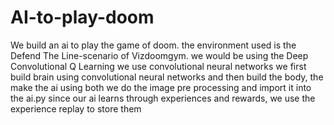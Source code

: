 # AI-to-play-doom

We build an ai to play the game of doom. the environment used is the Defend The Line-scenario of Vizdoomgym.
we would be using the Deep Convolutional Q Learning
we use convolutional neural networks
we first build brain using convolutional neural networks and then build the body, the make the ai using both
we do the image pre processing and import it into the ai.py 
since our ai learns through experiences and rewards, we use the experience replay to store them
